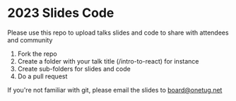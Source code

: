 # 2023 Slides Code
Please use this repo to upload talks slides and code to share with attendees and community

1. Fork the repo
2. Create a folder with your talk title (/intro-to-react) for instance
3. Create sub-folders for slides and code
4. Do a pull request

If you're not familiar with git, please email the slides to [board@onetug.net](mailto:board@onetug.net)
